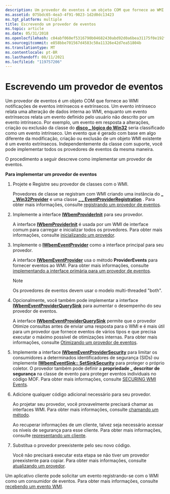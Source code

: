 ```yaml
---
description: Um provedor de eventos é um objeto COM que fornece ao WMI notificações de eventos intrínsecos e extrínsecos.
ms.assetid: 075bdc65-4ea3-4f91-9823-1d2d0dc13423
ms.tgt_platform: multiple
title: Escrevendo um provedor de eventos
ms.topic: article
ms.date: 05/31/2018
ms.openlocfilehash: c04abf060ef5316790b04682430abd92d0a6bea31175f0e192fc7f73d047633d
ms.sourcegitcommit: e858bbe701567d4583c50a11326e42d7ea51804b
ms.translationtype: MT
ms.contentlocale: pt-BR
ms.lasthandoff: 08/11/2021
ms.locfileid: "119757206"
---
```

# <a name="writing-an-event-provider"></a>Escrevendo um provedor de eventos

Um provedor de eventos é um objeto COM que fornece ao WMI notificações de eventos intrínsecos e extrínsecos. Um evento intrínseco relata uma alteração de dados interna ao WMI, enquanto um evento extrínsecos relata um evento definido pelo usuário não descrito por um evento intrínseco. Por exemplo, um evento em resposta a alterações, criação ou exclusão da classe do [**disco \_ lógico do Win32**](/windows/desktop/CIMWin32Prov/win32-logicaldisk) seria classificado como um evento intrínseco. Um evento que é gerado com base em algo diferente da modificação, criação ou exclusão de um objeto WMI existente é um evento extrínsecos. Independentemente da classe com suporte, você pode implementar todos os provedores de eventos da mesma maneira.

O procedimento a seguir descreve como implementar um provedor de eventos.

**Para implementar um provedor de eventos**

1.  Projete e Registre seu provedor de classes com o WMI.

    Provedores de classe se registram com WMI criando uma instância do [**\_ \_ Win32Provider**](--win32provider.md) e uma classe [**\_ \_ EventProviderRegistration**](--eventproviderregistration.md) . Para obter mais informações, consulte [registrando um provedor de eventos](registering-an-event-provider.md).

2.  Implemente a interface [**IWbemProviderInit**](/windows/desktop/api/Wbemprov/nn-wbemprov-iwbemproviderinit) para seu provedor.

    A interface [**IWbemProviderInit**](/windows/desktop/api/Wbemprov/nn-wbemprov-iwbemproviderinit) é usada por um WMI de interface comum para carregar e inicializar todos os provedores. Para obter mais informações, consulte [inicializando um provedor](initializing-a-provider.md).

3.  Implemente o [**IWbemEventProvider**](/windows/desktop/api/Wbemprov/nn-wbemprov-iwbemeventprovider) como a interface principal para seu provedor.

    A interface [**IWbemEventProvider**](/windows/desktop/api/Wbemprov/nn-wbemprov-iwbemeventprovider) usa o método **ProviderEvents** para fornecer eventos ao WMI. Para obter mais informações, consulte [implementando a interface primária para um provedor de eventos](implementing-the-primary-interface-for-an-event-provider.md).

    > [!Note]  
    > Os provedores de eventos devem usar o modelo multi-threaded "both".

     

4.  Opcionalmente, você também pode implementar a interface [**IWbemEventProviderQuerySink**](/windows/desktop/api/Wbemprov/nn-wbemprov-iwbemeventproviderquerysink) para aumentar o desempenho do seu provedor de eventos.

    A interface [**IWbemEventProviderQuerySink**](/windows/desktop/api/Wbemprov/nn-wbemprov-iwbemeventproviderquerysink) permite que o provedor Otimize consultas antes de enviar uma resposta para o WMI e é mais útil para um provedor que fornece eventos de vários tipos e que precisa executar o máximo possível de otimizações internas. Para obter mais informações, consulte [Otimizando um provedor de eventos](optimizing-an-event-provider.md).

5.  Implemente a interface [**IWbemEventProviderSecurity**](/windows/desktop/api/Wbemprov/nn-wbemprov-iwbemeventprovidersecurity) para limitar os consumidores a determinados identificadores de segurança (SIDs) ou implemente [**IWbemEventSink:: SetSinkSecurity**](/windows/desktop/api/Wbemprov/nf-wbemprov-iwbemeventsink-setsinksecurity) para proteger o próprio coletor. O provedor também pode definir a **propriedade \_ descritor de segurança** na classe de evento para proteger eventos individuais no código MOF. Para obter mais informações, consulte [SECURING WMI Events](securing-wmi-events.md).
6.  Adicione qualquer código adicional necessário para seu provedor.

    Ao projetar seu provedor, você provavelmente precisará chamar as interfaces WMI. Para obter mais informações, consulte [chamando um método](calling-a-method.md).

    Ao recuperar informações de um cliente, talvez seja necessário acessar os níveis de segurança para esse cliente. Para obter mais informações, consulte [representando um cliente](impersonating-a-client.md).

7.  Substitua o provedor preexistente pelo seu novo código.

    Você não precisará executar esta etapa se não tiver um provedor preexistente para copiar. Para obter mais informações, consulte [atualizando um provedor](updating-a-provider.md).

Um aplicativo cliente pode solicitar um evento registrando-se com o WMI como um consumidor de eventos. Para obter mais informações, consulte [recebendo um evento WMI](receiving-a-wmi-event.md).

 

 
